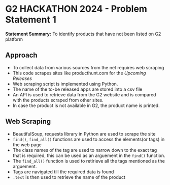 # G2 HACKATHON 2024 - Problem Statement 1

**Statement Summary:** To identify products that have not been listed on G2 platform   

## Approach
- To collect data from various sources from the net requires web scraping
- This code scrapes sites like producthunt.com for the *Upcoming Releases*
- Web scraping script is implemented using Python.
- The name of the to-be released apps are stored into a csv file
- An API is used to retrieve data from the G2 website and is compared with the products scraped from other sites.
- In case the product is not available in G2, the product name is printed.
  

## Web Scraping   
- BeautifulSoup, requests library in Python are used to scrape the site
- `find()`, `find_all()` functions are used to access the elements(or tags) in the web page
- The class names of the tag are used to narrow down to the exact tag that is required, this can be used as an arguement in the `find()` function. 
- The `find_all()` function is used to retirieve all the tags mentioned as the arguement.
- Tags are navigated till the required data is found
- `.text` is then used to retrieve the name of the product
